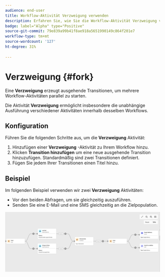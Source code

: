 ```yaml
---
audience: end-user
title: Workflow-Aktivität Verzweigung verwenden
description: Erfahren Sie, wie Sie die Workflow-Aktivität Verzweigung verwenden.
badge: label="Alpha" type="Positive"
source-git-commit: 79e839a99b41f8ae918a5651990149c864f201e7
workflow-type: tm+mt
source-wordcount: '127'
ht-degree: 31%

---
```



# Verzweigung {#fork}

Eine **Verzweigung** erzeugt ausgehende Transitionen, um mehrere Workflow-Aktivitäten parallel zu starten.

Die Aktivität **Verzweigung** ermöglicht insbesondere die unabhängige Ausführung verschiedener Aktivitäten innerhalb desselben Workflows.

## Konfiguration

Führen Sie die folgenden Schritte aus, um die **Verzweigung** Aktivität:

1. Hinzufügen einer **Verzweigung** -Aktivität zu Ihrem Workflow hinzu.
1. Klicken **Transition hinzufügen** um eine neue ausgehende Transition hinzuzufügen. Standardmäßig sind zwei Transitionen definiert.
1. Fügen Sie jedem Ihrer Transitionen einen Titel hinzu.

## Beispiel

Im folgenden Beispiel verwenden wir zwei **Verzweigung** Aktivitäten:

* Vor den beiden Abfragen, um sie gleichzeitig auszuführen.
* Senden Sie eine E-Mail und eine SMS gleichzeitig an die Zielpopulation.

![](../assets/workflow-fork-example.png)


